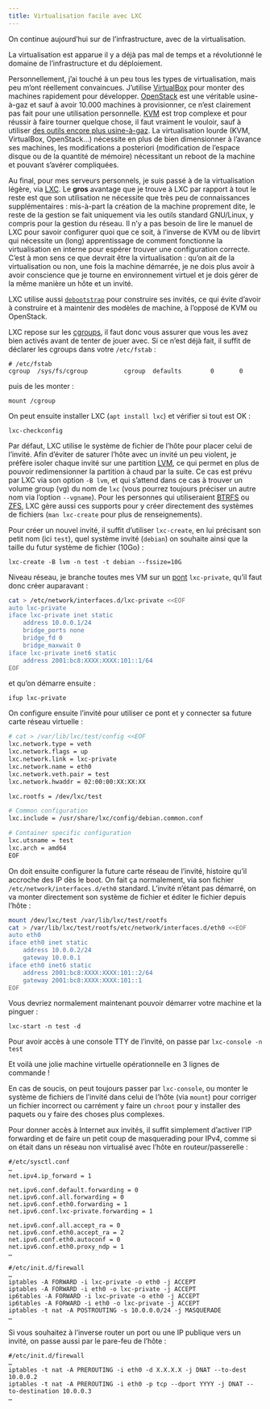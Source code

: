 ```yaml
---
title: Virtualisation facile avec LXC
---
```


On continue aujourd’hui sur de l’infrastructure, avec de la virtualisation.

La virtualisation est apparue il y a déjà pas mal de temps et a révolutionné le domaine de l’infrastructure et du déploiement.

Personnellement, j’ai touché à un peu tous les types de virtualisation, mais peu m’ont réellement convaincues.
J’utilise [VirtualBox](https://www.virtualbox.org/) pour monter des machines rapidement pour développer.
[OpenStack](https://www.openstack.org/) est une véritable usine-à-gaz et sauf à avoir 10.000 machines à provisionner, ce n’est clairement pas fait pour une utilisation personnelle.
[KVM](http://www.linux-kvm.org) est trop complexe et pour réussir à faire tourner quelque chose, il faut vraiment le vouloir, sauf à utiliser [des outils encore plus usine-à-gaz](http://libvirt.org/).
La virtualisation lourde (KVM, VirtualBox, OpenStack…) nécessite en plus de bien dimensionner à l’avance ses machines, les modifications a posteriori (modification de l’espace disque ou de la quantité de mémoire) nécessitant un reboot de la machine et pouvant s’avérer compliquées.

Au final, pour mes serveurs personnels, je suis passé à de la virtualisation légère, via [LXC](https://linuxcontainers.org/).
Le **gros** avantage que je trouve à LXC par rapport à tout le reste est que son utilisation ne nécessite que très peu de connaissances supplémentaires : mis-à-part la création de la machine proprement dite, le reste de la gestion se fait uniquement via les outils standard GNU/Linux, y compris pour la gestion du réseau.
Il n’y a pas besoin de lire le manuel de LXC pour savoir configurer quoi que ce soit, à l’inverse de KVM ou de libvirt qui nécessite un (long) apprentissage de comment fonctionne la virtualisation en interne pour espérer trouver une
configuration correcte.
C’est à mon sens ce que devrait être la virtualisation : qu’on ait de la virtualisation ou non, une fois la machine démarrée, je ne dois plus avoir à avoir conscience que je tourne en environnement virtuel et je dois gérer de la même manière un hôte et un invité.

LXC utilise aussi [`debootstrap`](https://wiki.debian.org/fr/Debootstrap) pour construire ses invités, ce qui évite d’avoir à construire et à maintenir des modèles de machine, à l’opposé de KVM ou OpenStack.

LXC repose sur les [cgroups](https://www.kernel.org/doc/Documentation/cgroups/cgroups.txt), il faut donc vous assurer que vous les avez bien activés avant de tenter de jouer avec.
Si ce n’est déjà fait, il suffit de déclarer les cgroups dans votre `/etc/fstab` :

	# /etc/fstab
	cgroup  /sys/fs/cgroup          cgroup  defaults        0       0

puis de les monter :

	mount /cgroup

On peut ensuite installer LXC (`apt install lxc`) et vérifier si tout est OK :

	lxc-checkconfig

Par défaut, LXC utilise le système de fichier de l’hôte pour placer celui de l’invité.
Afin d’éviter de saturer l’hôte avec un invité un peu violent, je préfère isoler chaque invité sur une partition [LVM](https://fr.wikipedia.org/wiki/Gestion_par_volumes_logiques), ce qui permet en plus de pouvoir redimensionner la partition à chaud par la suite.
Ce cas est prévu par LXC via son option `-B lvm`, et qui s’attend dans ce cas à trouver un volume group (vg) du nom de `lxc` (vous pourrez toujours préciser un autre nom via l’option `--vgname`).
Pour les personnes qui utiliseraient [BTRFS](https://fr.wikipedia.org/wiki/Btrfs) ou [ZFS](https://fr.wikipedia.org/wiki/ZFS), LXC gère aussi ces supports pour y créer directement des systèmes de fichiers (`man lxc-create` pour plus de renseignements).

Pour créer un nouvel invité, il suffit d’utiliser `lxc-create`, en lui précisant son petit nom (ici `test`), quel système invité (`debian`) on souhaite ainsi que la taille du futur système de fichier (10Go) :

	lxc-create -B lvm -n test -t debian --fssize=10G

Niveau réseau, je branche toutes mes VM sur un [pont](https://fr.wikipedia.org/wiki/Pont_(informatique)) `lxc-private`, qu’il faut donc créer auparavant :

```bash
cat > /etc/network/interfaces.d/lxc-private <<EOF
auto lxc-private
iface lxc-private inet static
	address 10.0.0.1/24
	bridge_ports none
	bridge_fd 0
	bridge_maxwait 0
iface lxc-private inet6 static
	address 2001:bc8:XXXX:XXXX:101::1/64
EOF
```

et qu’on démarre ensuite :

	ifup lxc-private

On configure ensuite l’invité pour utiliser ce pont et y connecter sa future carte réseau virtuelle :

```bash
# cat > /var/lib/lxc/test/config <<EOF
lxc.network.type = veth
lxc.network.flags = up
lxc.network.link = lxc-private
lxc.network.name = eth0
lxc.network.veth.pair = test
lxc.network.hwaddr = 02:00:00:XX:XX:XX

lxc.rootfs = /dev/lxc/test

# Common configuration
lxc.include = /usr/share/lxc/config/debian.common.conf

# Container specific configuration
lxc.utsname = test
lxc.arch = amd64
EOF
```

On doit ensuite configurer la future carte réseau de l’invité, histoire qu’il accroche des IP dès le boot.
On fait ça normalement, via son fichier `/etc/network/interfaces.d/eth0` standard.
L’invité n’étant pas démarré, on va monter directement son système de fichier et éditer le fichier depuis l’hôte :

```bash
mount /dev/lxc/test /var/lib/lxc/test/rootfs
cat > /var/lib/lxc/test/rootfs/etc/network/interfaces.d/eth0 <<EOF
auto eth0
iface eth0 inet static
	address 10.0.0.2/24
	gateway 10.0.0.1
iface eth0 inet6 static
	address 2001:bc8:XXXX:XXXX:101::2/64
	gateway 2001:bc8:XXXX:XXXX:101::1
EOF
```

Vous devriez normalement maintenant pouvoir démarrer votre machine et la pinguer :

	lxc-start -n test -d

Pour avoir accès à une console TTY de l’invité, on passe par `lxc-console -n test`

Et voilà une jolie machine virtuelle opérationnelle en 3 lignes de commande !

En cas de soucis, on peut toujours passer par `lxc-console`, ou monter le système de fichiers de l’invité dans celui de l’hôte (via `mount`) pour corriger un fichier incorrect ou carrément y faire un `chroot` pour y installer des paquets ou y faire des choses plus complexes.

Pour donner accès à Internet aux invités, il suffit simplement d’activer l’IP forwarding et de faire un petit coup de masquerading pour IPv4, comme si on était dans un réseau non virtualisé avec l’hôte en routeur/passerelle :

	#/etc/sysctl.conf
	…
	net.ipv4.ip_forward = 1

	net.ipv6.conf.default.forwarding = 0
	net.ipv6.conf.all.forwarding = 0
	net.ipv6.conf.eth0.forwarding = 1
	net.ipv6.conf.lxc-private.forwarding = 1

	net.ipv6.conf.all.accept_ra = 0
	net.ipv6.conf.eth0.accept_ra = 2
	net.ipv6.conf.eth0.autoconf = 0
	net.ipv6.conf.eth0.proxy_ndp = 1
	…

	#/etc/init.d/firewall
	…
	iptables -A FORWARD -i lxc-private -o eth0 -j ACCEPT
	iptables -A FORWARD -i eth0 -o lxc-private -j ACCEPT
	ip6tables -A FORWARD -i lxc-private -o eth0 -j ACCEPT
	ip6tables -A FORWARD -i eth0 -o lxc-private -j ACCEPT
	iptables -t nat -A POSTROUTING -s 10.0.0.0/24 -j MASQUERADE
	…

Si vous souhaitez à l’inverse router un port ou une IP publique vers un invité, on passe aussi par le pare-feu de l’hôte :

	#/etc/init.d/firewall
	…
	iptables -t nat -A PREROUTING -i eth0 -d X.X.X.X -j DNAT --to-dest 10.0.0.2
	iptables -t nat -A PREROUTING -i eth0 -p tcp --dport YYYY -j DNAT --to-destination 10.0.0.3
	…
